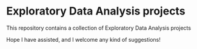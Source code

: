 # Exploratory Data Analysis projects

This repository contains a collection of Exploratory Data Analysis projects

Hope I have assisted, and I welcome any kind of suggestions!
